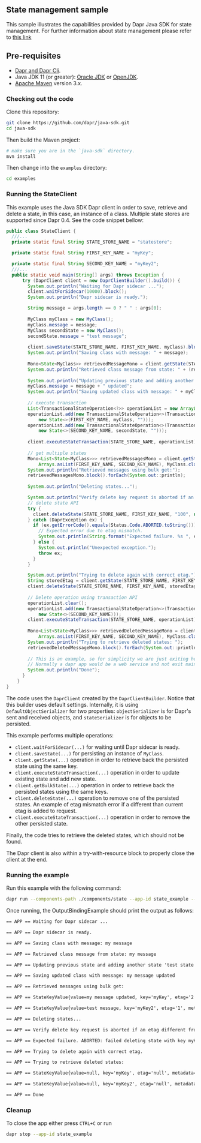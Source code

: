 ## State management sample

This sample illustrates the capabilities provided by Dapr Java SDK for state management. For further information about state management please refer to [this link](https://docs.dapr.io/developing-applications/building-blocks/state-management/state-management-overview/)

## Pre-requisites

* [Dapr and Dapr Cli](https://docs.dapr.io/getting-started/install-dapr/).
* Java JDK 11 (or greater): [Oracle JDK](https://www.oracle.com/technetwork/java/javase/downloads/index.html#JDK11) or [OpenJDK](https://jdk.java.net/13/).
* [Apache Maven](https://maven.apache.org/install.html) version 3.x.

### Checking out the code

Clone this repository:

```sh
git clone https://github.com/dapr/java-sdk.git
cd java-sdk
```

Then build the Maven project:

```sh
# make sure you are in the `java-sdk` directory.
mvn install
```

Then change into the `examples` directory:
```sh
cd examples
```

### Running the StateClient
This example uses the Java SDK Dapr client in order to save, retrieve and delete a state, in this case, an instance of a class. Multiple state stores are supported since Dapr 0.4. See the code snippet bellow: 

```java
public class StateClient {
  ///...
  private static final String STATE_STORE_NAME = "statestore";

  private static final String FIRST_KEY_NAME = "myKey";

  private static final String SECOND_KEY_NAME = "myKey2";
  ///...
  public static void main(String[] args) throws Exception {
      try (DaprClient client = new DaprClientBuilder().build()) {
        System.out.println("Waiting for Dapr sidecar ...");
        client.waitForSidecar(10000).block();
        System.out.println("Dapr sidecar is ready.");

        String message = args.length == 0 ? " " : args[0];
  
        MyClass myClass = new MyClass();
        myClass.message = message;
        MyClass secondState = new MyClass();
        secondState.message = "test message";
  
        client.saveState(STATE_STORE_NAME, FIRST_KEY_NAME, myClass).block();
        System.out.println("Saving class with message: " + message);
  
        Mono<State<MyClass>> retrievedMessageMono = client.getState(STATE_STORE_NAME, FIRST_KEY_NAME, MyClass.class);
        System.out.println("Retrieved class message from state: " + (retrievedMessageMono.block().getValue()).message);
  
        System.out.println("Updating previous state and adding another state 'test state'... ");
        myClass.message = message + " updated";
        System.out.println("Saving updated class with message: " + myClass.message);
  
        // execute transaction
        List<TransactionalStateOperation<?>> operationList = new ArrayList<>();
        operationList.add(new TransactionalStateOperation<>(TransactionalStateOperation.OperationType.UPSERT,
            new State<>(FIRST_KEY_NAME, myClass, "")));
        operationList.add(new TransactionalStateOperation<>(TransactionalStateOperation.OperationType.UPSERT,
            new State<>(SECOND_KEY_NAME, secondState, "")));
  
        client.executeStateTransaction(STATE_STORE_NAME, operationList).block();
  
        // get multiple states
        Mono<List<State<MyClass>>> retrievedMessagesMono = client.getStates(STATE_STORE_NAME,
            Arrays.asList(FIRST_KEY_NAME, SECOND_KEY_NAME), MyClass.class);
        System.out.println("Retrieved messages using bulk get:");
        retrievedMessagesMono.block().forEach(System.out::println);
  
        System.out.println("Deleting states...");

        System.out.println("Verify delete key request is aborted if an etag different from stored is passed.");
        // delete state API
        try {
          client.deleteState(STATE_STORE_NAME, FIRST_KEY_NAME, "100", null).block();
        } catch (DaprException ex) {
          if (ex.getErrorCode().equals(Status.Code.ABORTED.toString())) {
            // Expected error due to etag mismatch.
            System.out.println(String.format("Expected failure. %s ", ex.getMessage()));
          } else {
            System.out.println("Unexpected exception.");
            throw ex;
          }
        }

        System.out.println("Trying to delete again with correct etag.");
        String storedEtag = client.getState(STATE_STORE_NAME, FIRST_KEY_NAME, MyClass.class).block().getEtag();
        client.deleteState(STATE_STORE_NAME, FIRST_KEY_NAME, storedEtag, null).block();
  
        // Delete operation using transaction API
        operationList.clear();
        operationList.add(new TransactionalStateOperation<>(TransactionalStateOperation.OperationType.DELETE,
            new State<>(SECOND_KEY_NAME)));
        client.executeStateTransaction(STATE_STORE_NAME, operationList).block();
  
        Mono<List<State<MyClass>>> retrievedDeletedMessageMono = client.getStates(STATE_STORE_NAME,
            Arrays.asList(FIRST_KEY_NAME, SECOND_KEY_NAME), MyClass.class);
        System.out.println("Trying to retrieve deleted states: ");
        retrievedDeletedMessageMono.block().forEach(System.out::println);
  
        // This is an example, so for simplicity we are just exiting here.
        // Normally a dapr app would be a web service and not exit main.
        System.out.println("Done");
      }
    }
}
```
The code uses the `DaprClient` created by the `DaprClientBuilder`. Notice that this builder uses default settings. Internally, it is using `DefaultObjectSerializer` for two properties: `objectSerializer` is for Dapr's sent and received objects, and `stateSerializer` is for objects to be persisted. 

This example performs multiple operations:
* `client.waitForSidecar(...)` for waiting until Dapr sidecar is ready.
* `client.saveState(...)` for persisting an instance of `MyClass`.
* `client.getState(...)` operation in order to retrieve back the persisted state using the same key. 
* `client.executeStateTransaction(...)` operation in order to update existing state and add new state. 
* `client.getBulkState(...)` operation in order to retrieve back the persisted states using the same keys.
* `client.deleteState(...)` operation to remove  one of the persisted states. An example of etag mismatch error if a different than current etag is added to request.
* `client.executeStateTransaction(...)` operation in order to remove the other persisted state.

Finally, the code tries to retrieve the deleted states, which should not be found. 

The Dapr client is also within a try-with-resource block to properly close the client at the end.

### Running the example
<!-- STEP
name: Check state example
expected_stdout_lines:
  - "== APP == Waiting for Dapr sidecar ..."
  - "== APP == Dapr sidecar is ready."    
  - "== APP == Saving class with message: my message"
  - "== APP == Retrieved class message from state: my message"
  - "== APP == Updating previous state and adding another state 'test state'... "
  - "== APP == Saving updated class with message: my message updated"
  - "== APP == Retrieved messages using bulk get:"
  - "== APP == StateKeyValue{value=my message updated, key='myKey', etag='2', metadata={'{}'}, error='null', options={'null'}}"
  - "== APP == StateKeyValue{value=test message, key='myKey2', etag='1', metadata={'{}'}, error='null', options={'null'}}"
  - "== APP == Deleting states..."
  - "== APP == Verify delete key request is aborted if an etag different from stored is passed."
  - "== APP == Expected failure. ABORTED"
  - "== APP == Trying to delete again with correct etag."
  - "== APP == Trying to retrieve deleted states:"
  - "== APP == StateKeyValue{value=null, key='myKey', etag='null', metadata={'{}'}, error='null', options={'null'}}"
  - "== APP == StateKeyValue{value=null, key='myKey2', etag='null', metadata={'{}'}, error='null', options={'null'}}"
  - "== APP == Done"
background: true
sleep: 5 
-->

Run this example with the following command:
```bash
dapr run --components-path ./components/state --app-id state_example -- java -jar target/dapr-java-sdk-examples-exec.jar io.dapr.examples.state.StateClient 'my message'
```

<!-- END_STEP -->

Once running, the OutputBindingExample should print the output as follows:

```txt
== APP == Waiting for Dapr sidecar ...

== APP == Dapr sidecar is ready.

== APP == Saving class with message: my message

== APP == Retrieved class message from state: my message

== APP == Updating previous state and adding another state 'test state'... 

== APP == Saving updated class with message: my message updated

== APP == Retrieved messages using bulk get:

== APP == StateKeyValue{value=my message updated, key='myKey', etag='2', metadata={'{}'}, error='null', options={'null'}}

== APP == StateKeyValue{value=test message, key='myKey2', etag='1', metadata={'{}'}, error='null', options={'null'}}

== APP == Deleting states...

== APP == Verify delete key request is aborted if an etag different from stored is passed.

== APP == Expected failure. ABORTED: failed deleting state with key myKey: possible etag mismatch. error from state store: ERR Error running script (call to f_9b5da7354cb61e2ca9faff50f6c43b81c73c0b94): @user_script:1: user_script:1: failed to delete Tailmad-Fang||myKey 

== APP == Trying to delete again with correct etag.

== APP == Trying to retrieve deleted states: 

== APP == StateKeyValue{value=null, key='myKey', etag='null', metadata={'{}'}, error='null', options={'null'}}

== APP == StateKeyValue{value=null, key='myKey2', etag='null', metadata={'{}'}, error='null', options={'null'}}

== APP == Done

```

### Cleanup

To close the app either press `CTRL+C` or run

<!-- STEP
name: Cleanup
-->

```bash
dapr stop --app-id state_example
```

<!-- END_STEP -->
